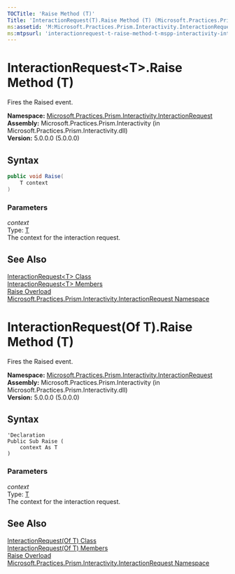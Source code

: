 ```yaml
---
TOCTitle: 'Raise Method (T)'
Title: 'InteractionRequest(T).Raise Method (T) (Microsoft.Practices.Prism.Interactivity.InteractionRequest)'
ms:assetid: 'M:Microsoft.Practices.Prism.Interactivity.InteractionRequest.InteractionRequest\`1.Raise(\`0)'
ms:mtpsurl: 'interactionrequest-t-raise-method-t-mspp-interactivity-interactionrequest.md'
---
```


# InteractionRequest&lt;T&gt;.Raise Method (T)

Fires the Raised event.

**Namespace:** [Microsoft.Practices.Prism.Interactivity.InteractionRequest](/patterns-practices/reference/mspp-interactivity-interactionrequest-namespace)  
**Assembly:** Microsoft.Practices.Prism.Interactivity (in Microsoft.Practices.Prism.Interactivity.dll)  
**Version:** 5.0.0.0 (5.0.0.0)

## Syntax

```C#
public void Raise(
	T context
)
```
### Parameters

_context_  
Type: [T](/patterns-practices/reference/interactionrequest-t-class-mspp-interactivity-interactionrequest)  
The context for the interaction request.

## See Also

[InteractionRequest&lt;T&gt; Class](/patterns-practices/reference/interactionrequest-t-class-mspp-interactivity-interactionrequest)  
[InteractionRequest&lt;T&gt; Members](/patterns-practices/reference/interactionrequest-t-members-mspp-interactivity-interactionrequest)  
[Raise Overload](/patterns-practices/reference/interactionrequest-t-raise-method-mspp-interactivity-interactionrequest)  
[Microsoft.Practices.Prism.Interactivity.InteractionRequest Namespace](/patterns-practices/reference/mspp-interactivity-interactionrequest-namespace)  

# InteractionRequest(Of T).Raise Method (T)

Fires the Raised event.

**Namespace:** [Microsoft.Practices.Prism.Interactivity.InteractionRequest](/patterns-practices/reference/mspp-interactivity-interactionrequest-namespace)  
**Assembly:** Microsoft.Practices.Prism.Interactivity (in Microsoft.Practices.Prism.Interactivity.dll)  
**Version:** 5.0.0.0 (5.0.0.0)

## Syntax

```VB
'Declaration
Public Sub Raise ( 
	context As T
)
```


### Parameters

_context_  
Type: [T](/patterns-practices/reference/interactionrequest-t-class-mspp-interactivity-interactionrequest)  
The context for the interaction request.

## See Also

[InteractionRequest(Of T) Class](/patterns-practices/reference/interactionrequest-t-class-mspp-interactivity-interactionrequest)  
[InteractionRequest(Of T) Members](/patterns-practices/reference/interactionrequest-t-members-mspp-interactivity-interactionrequest)  
[Raise Overload](/patterns-practices/reference/interactionrequest-t-raise-method-mspp-interactivity-interactionrequest)  
[Microsoft.Practices.Prism.Interactivity.InteractionRequest Namespace](/patterns-practices/reference/mspp-interactivity-interactionrequest-namespace)  